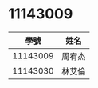 # 11143009

 |    學號      |   姓名  |
 |:------------:|:------:|
 |11143009      |周宥杰|
 |11143030      |林艾倫|
